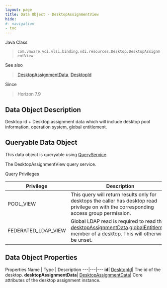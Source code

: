 ```yaml
---
layout: page
title: Data Object - DesktopAssignmentView
hide:
#- navigation
- toc
---
```






Java Class
> `com.vmware.vdi.vlsi.binding.vdi.resources.Desktop.DesktopAssignmentView`

See also
> [DesktopAssignmentData](vdi.resources.Desktop.DesktopAssignmentData.md), [DesktopId](vdi.entity.DesktopId.md)

Since
> Horizon 7.9


## Data Object Description

Desktop id + Desktop assignment data which will include desktop pool information, operation system, global entitlement.

##  Queryable Data Object

This data object is queryable using [QueryService](vdi.query.QueryService.md "QueryService").

The DesktopAssignmentView query service.

Query Privileges

Privilege |  Description
---|---
POOL_VIEW|  This query will return results only for desktops the caller has desktop read privilege on with the corresponding access group permission.
FEDERATED_LDAP_VIEW|  Global LDAP read is required to read the [desktopAssignmentData](vdi.resources.Desktop.DesktopAssignmentView.md#desktopAssignmentData).[globalEntitlement](vdi.resources.Desktop.DesktopAssignmentData.md#globalEntitlement) member of a desktop. This will otherwise be unset.



## Data Object Properties
Properties
Name |  Type |  Description
---|---|---
**id**| [DesktopId](vdi.entity.DesktopId.md)|  The id of the desktop.
**desktopAssignmentData**| [DesktopAssignmentData](vdi.resources.Desktop.DesktopAssignmentData.md)|  Core attributes of the desktop assignment instance.


 
